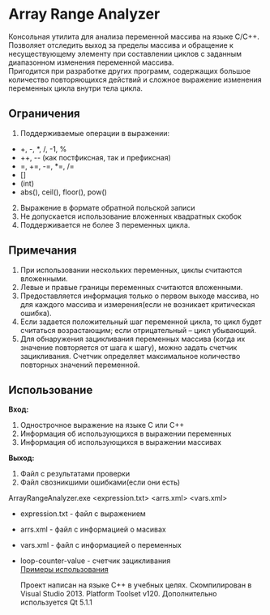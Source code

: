 # Array Range Analyzer #

Консольная утилита для анализа переменной массива на языке С/С++.   
Позволяет отследить выход за пределы массива и обращение к несуществующему элементу при составлении циклов с заданным диапазонном изменения переменной массива.   
Пригодится при разработке других программ, содержащих большое количество повторяющихся действий и сложное выражение изменения переменных цикла внутри тела цикла.

## Ограничения ##

1. Поддерживаемые операции в выражении:
* +, -, *, /, -1, %  
* ++, -- (как постфиксная, так и префиксная)  
* =, +=, -=, *=, /=  
* []  
* (int)   
* abs(), ceil(), floor(), pow()  

2. Выражение в формате обратной польской записи
3. Не допускается использование вложенных квадратных скобок
4. Поддерживается не более 3 переменных цикла.

## Примечания ##

1. При использовании нескольких переменных, циклы считаются вложенными.
2. Левые и правые границы переменных считаются вложенными.
3. Предоставляется информация только о первом выходе массива, но для каждого массива и измерения(если не возникает критическая ошибка).
4. Если задается положительный шаг переменной цикла, то цикл будет считаться возрастающим; если отрицательный – цикл убывающий.
5. Для обнаружения зацикливания переменных массива (когда их значение повторяется от шага к шагу), можно задать счетчик зацикливания. Счетчик определяет максимальное количество повторных значений переменной.

## Использование ##
**Вход:**
1. Однострочное выражение на языке C или С++
2. Информация об использующихся в выражении переменных
3. Информация об использующихся в выражении массивах

**Выход:**
1. Файл с результатами проверки
2. Файл свозникшими ошибками(если они есть)

ArrayRangeAnalyzer.exe <expression.txt> <arrs.xml> <vars.xml> <loop-counter-value>
- expression.txt - файл с выражением
- arrs.xml - файл с информацией о масивах
- vars.xml - файл с информацией о переменных
- loop-counter-value - счетчик зацикливания  
[Примеры использования](FunctionalTests/)
    
    
  Проект написан на языке C++ в учебных целях. Скомпилирован в Visual Studio 2013. Platform Toolset v120. Дополнительно используется Qt 5.1.1
